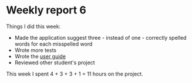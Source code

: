# Weekly report 6

Things I did this week:
- Made the application suggest three - instead of one - correctly spelled words for each
  misspelled word
- Wrote more tests
- Wrote the [user guide](./user-docs.md)
- Reviewed other student's project

This week I spent 4 + 3 + 3 + 1 = 11 hours on the project.
